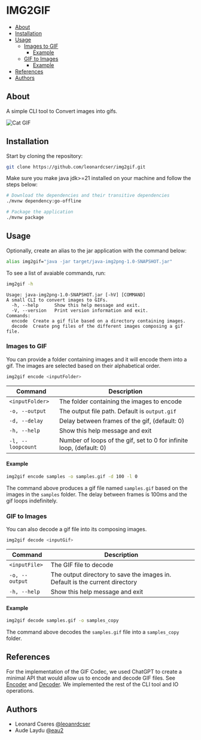 # IMG2GIF

- [About](#about)
- [Installation](#installation)
- [Usage](#usage)
  - [Images to GIF](#images-to-gif)
    - [Example](#example)
  - [GIF to Images](#gif-to-images)
    - [Example](#example-1)
- [References](#references)
- [Authors](#authors)

## About

A simple CLI tool to Convert images into gifs.

![Cat GIF](https://media.giphy.com/media/vFKqnCdLPNOKc/giphy.gif)

## Installation

Start by cloning the repository:

```bash
git clone https://github.com/leonardcser/img2gif.git
```

Make sure you make java jdk>=21 installed on your machine and follow the steps below:

```bash
# Download the dependencies and their transitive dependencies
./mvnw dependency:go-offline
```

```bash
# Package the application
./mvnw package
```

## Usage

Optionally, create an alias to the jar application with the command below:

```bash
alias img2gif="java -jar target/java-img2png-1.0-SNAPSHOT.jar"
```

To see a list of avaiable commands, run:

```bash
img2gif -h
```

```
Usage: java-img2png-1.0-SNAPSHOT.jar [-hV] [COMMAND]
A small CLI to convert images to GIFs.
  -h, --help      Show this help message and exit.
  -V, --version   Print version information and exit.
Commands:
  encode  Create a gif file based on a directory containing images.
  decode  Create png files of the different images composing a gif file.
```

### Images to GIF

You can provide a folder containing images and it will encode them into a gif. The images are selected based on their alphabetical order.

```bash
img2gif encode <inputFolder>
```

| Command           | Description                                                          |
| ----------------- | -------------------------------------------------------------------- |
| `<inputFolder>`   | The folder containing the images to encode                           |
| `-o, --output`    | The output file path. Default is `output.gif`                        |
| `-d, --delay`     | Delay between frames of the gif, (default: 0)                        |
| `-h, --help`      | Show this help message and exit                                      |
| `-l, --loopcount` | Number of loops of the gif, set to 0 for infinite loop, (default: 0) |

#### Example

```bash
img2gif encode samples -o samples.gif -d 100 -l 0
```

The command above produces a gif file named `samples.gif` based on the images in the `samples` folder. The delay between frames is 100ms and the gif loops indefinitely.

### GIF to Images

You can also decode a gif file into its composing images.

```bash
img2gif decode <inputGif>
```

| Command        | Description                                                                  |
| -------------- | ---------------------------------------------------------------------------- |
| `<inputFile>`  | The GIF file to decode                                                       |
| `-o, --output` | The output directory to save the images in. Default is the current directory |
| `-h, --help`   | Show this help message and exit                                              |

#### Example

```bash
img2gif decode samples.gif -o samples_copy
```

The command above decodes the `samples.gif` file into a `samples_copy` folder.

## References

For the implementation of the GIF Codec, we used ChatGPT to create a minimal
API that would allow us to encode and decode GIF files. See
[Encoder](./src/main/java/ch/heigvd/dai/gif/GifEncoder.java)
and [Decoder](./src/main/java/ch/heigvd/dai/gif/GifDecoder.java). We implemented the rest of the CLI tool and IO operations.

## Authors

- Leonard Cseres [@leoanrdcser](https://github.com/leonardcser)
- Aude Laydu [@eau2](https://github.com/eau2)
